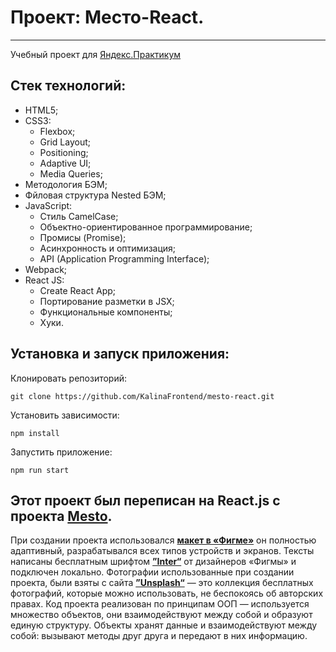 # Проект: Место-React.
------

Учебный проект для [Яндекс.Практикум](https://practicum.yandex.ru/ "Сайт Яндекс.Практикум")

## Стек технологий:

- HTML5;
- CSS3:
  - Flexbox;
  - Grid Layout;
  - Positioning;
  - Adaptive UI;
  - Media Queries;
- Методология БЭМ;
- Фйловая структура Nested БЭМ;
- JavaScript:
  - Стиль CamelCase;
  - Объектно-ориентированное программирование;
  - Промисы (Promise);
  - Асинхронность и оптимизация;
  - API (Application Programming Interface);
- Webpack;
- React JS:
  - Create React App;
  - Портирование разметки в JSX;
  - Функциональные компоненты;
  - Хуки.

## Установка и запуск приложения:

Клонировать репозиторий:

    git clone https://github.com/KalinaFrontend/mesto-react.git

Установить зависимости:

    npm install

Запустить приложение:

    npm run start


Этот проект был переписан на React.js с проекта [**Mesto**](https://github.com/KalinaFrontend/Mesto).
------
При создании проекта использовался [**макет в «Фигме»**](https://www.figma.com/file/bjyvbKKJN2naO0ucURl2Z0/JavaScript.-Sprint-5?node-id=0%3A1) он полностью адаптивный, разрабатывался всех типов устройств и экранов. Тексты написаны бесплатным шрифтом  [**”Inter“**](https://rsms.me/inter/) от дизайнеров «Фигмы» и подключен локально.
Фотографии использованные при создании проекта, были взяты с сайта [**”Unsplash“**](https://unsplash.com) — это коллекция бесплатных фотографий, которые можно использовать, не беспокоясь об авторских правах. Код проекта реализован по принципам ООП — используется множество объектов, они взаимодействуют между собой и образуют единую структуру. Объекты хранят данные и взаимодействуют между собой: вызывают методы друг друга и передают в них информацию.




